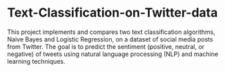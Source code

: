 # Text-Classification-on-Twitter-data
This project implements and compares two text classification algorithms, Naive Bayes and Logistic Regression, on a dataset of social media posts from Twitter. The goal is to predict the sentiment (positive, neutral, or negative) of tweets using natural language processing (NLP) and machine learning techniques.
